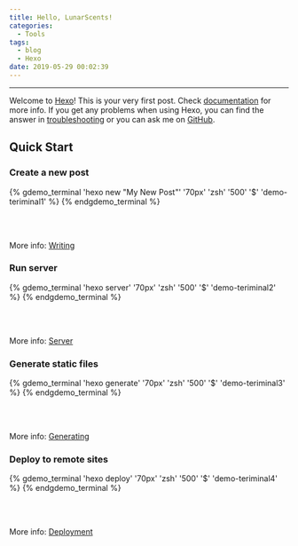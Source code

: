 ```yaml
---
title: Hello, LunarScents!
categories: 
  - Tools
tags: 
  - blog
  - Hexo
date: 2019-05-29 00:02:39
---
```



---
Welcome to [Hexo](https://hexo.io/)! This is your very first post. Check [documentation](https://hexo.io/docs/) for more info. If you get any problems when using Hexo, you can find the answer in [troubleshooting](https://hexo.io/docs/troubleshooting.html) or you can ask me on [GitHub](https://github.com/hexojs/hexo/issues).

## Quick Start

### Create a new post


{% gdemo_terminal 'hexo new "My New Post"' '70px' 'zsh' '500' '$' 'demo-teriminal1' %}
{% endgdemo_terminal %}

<br/>
<br/>

More info: [Writing](https://hexo.io/docs/writing.html)

### Run server


{% gdemo_terminal 'hexo server' '70px' 'zsh' '500' '$' 'demo-teriminal2' %}
{% endgdemo_terminal %}

<br/>
<br/>

More info: [Server](https://hexo.io/docs/server.html)

### Generate static files


{% gdemo_terminal 'hexo generate' '70px' 'zsh' '500' '$' 'demo-teriminal3' %}
{% endgdemo_terminal %}

<br/>
<br/>

More info: [Generating](https://hexo.io/docs/generating.html)

### Deploy to remote sites

{% gdemo_terminal 'hexo deploy' '70px' 'zsh' '500' '$' 'demo-teriminal4' %}
{% endgdemo_terminal %}

<br/>
<br/>

More info: [Deployment](https://hexo.io/docs/deployment.html)
